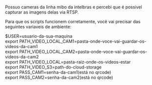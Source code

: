 Possuo cameras da linha mibo da intelbras e percebi que é possivel capturar as imagens delas via RTSP.

Para que os scripts funcionem corretamente, você vai precisar das seguintes variaveis de ambiente:

$USER=usuario-da-sua-maquina <br>
export PATH_VIDEO_LOCAL_CAM1=pasta-onde-voce-vai-guardar-os-videos-da-cam1 <br>
export PATH_VIDEO_LOCAL_CAM2=pasta-onde-voce-vai-guardar-os-videos-da-cam2 <br>
export PATH_VIDEO_LOCAL=pasta-raiz-onde-os-videos-estar <br>
export PATH_VIDEO_S3=path-do-cloud-storage <br>
export PASS_CAM1=senha-da-cam1(está no qrcode) <br>
export PASS_CAM2=senha-da-cam2(está no qrcode) <br>
